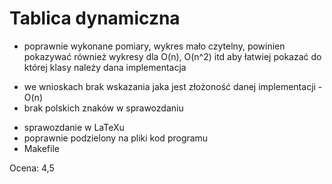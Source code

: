 # Tablica dynamiczna

+ poprawnie wykonane pomiary, wykres mało czytelny, powinien pokazywać również wykresy dla O(n), O(n^2) itd aby łatwiej pokazać do której klasy należy dana implementacja
- we wnioskach brak wskazania jaka jest złożoność danej implementacji - O(n)
- brak polskich znaków w sprawozdaniu
+ sprawozdanie w LaTeXu
+ poprawnie podzielony na pliki kod programu
+ Makefile

Ocena: 4,5

